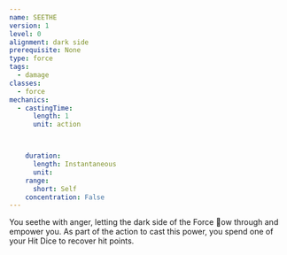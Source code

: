 ```yaml
---
name: SEETHE
version: 1
level: 0
alignment: dark side
prerequisite: None
type: force
tags:
  - damage
classes:
  - force
mechanics:
  - castingTime:
      length: 1
      unit: action



    duration:
      length: Instantaneous
      unit: 
    range:
      short: Self
    concentration: False
---
```

You seethe with anger, letting the dark side of the
Force 􀃖ow through and empower you. As part of the
action to cast this power, you spend one of your Hit
Dice to recover hit points.

    